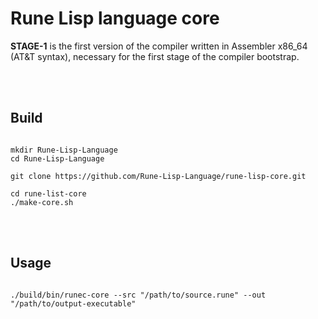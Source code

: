 # Rune Lisp language core

**STAGE-1** is the first version of the compiler written in Assembler x86_64 (AT&T syntax), necessary for the first stage of the compiler bootstrap.

<br>
<br>

## Build

```shell

mkdir Rune-Lisp-Language
cd Rune-Lisp-Language

git clone https://github.com/Rune-Lisp-Language/rune-lisp-core.git

cd rune-list-core
./make-core.sh

```

<br>
<br>

## Usage

```shell

./build/bin/runec-core --src "/path/to/source.rune" --out "/path/to/output-executable"

```
